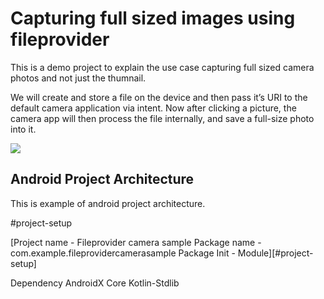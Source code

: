 # Capturing full sized images using fileprovider

This is a demo project to explain the use case capturing full sized camera photos and not just the thumnail.

We will create and store a file on the device and then pass it’s URI to the default camera application via intent.
Now after clicking a picture, the camera app will then process the file internally, and save a full-size photo into it.


![](https://github.com/uc-sja/full_sized_camera_fileprovider/blob/master/app/src/main/res/drawable/ezgif.com-gif-maker.gif)


## Android Project Architecture
This is example of android project architecture.

#project-setup

[Project name - Fileprovider camera sample
Package name - com.example.fileprovidercamerasample
Package Init - Module][#project-setup]


Dependency
AndroidX Core
Kotlin-Stdlib

